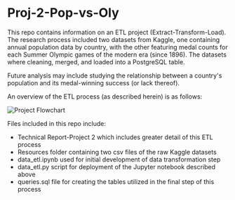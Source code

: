 # Proj-2-Pop-vs-Oly

This repo contains information on an ETL project (Extract-Transform-Load). The research process included two datasets from Kaggle, one containing annual population data by country, with the other featuring medal counts for each Summer Olympic games of the modern era (since 1896). The datasets where cleaning, merged, and loaded into a PostgreSQL table. 

Future analysis may include studying the relationship between a country's population and its medal-winning success (or lack thereof).  

An overview of the ETL process (as described herein) is as follows:

![Project Flowchart](https://github.com/VTNoble/Proj-2-Pop-vs-Oly/blob/main/Resources/Flowchart.jpg?raw=true)


Files included in this repo include:
* Technical Report-Project 2 which includes greater detail of this ETL process
* Resources folder containing two csv files of the raw Kaggle datasets
* data_etl.ipynb used for initial development of data transformation step
* data_etl.py script for deployment of the Jupyter notebook described above
* queries.sql file for creating the tables utilized in the final step of this process


